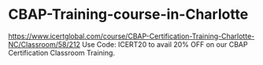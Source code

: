 # CBAP-Training-course-in-Charlotte
https://www.icertglobal.com/course/CBAP-Certification-Training-Charlotte-NC/Classroom/58/212     Use Code: ICERT20 to avail 20% OFF on our CBAP Certification Classroom Training.
